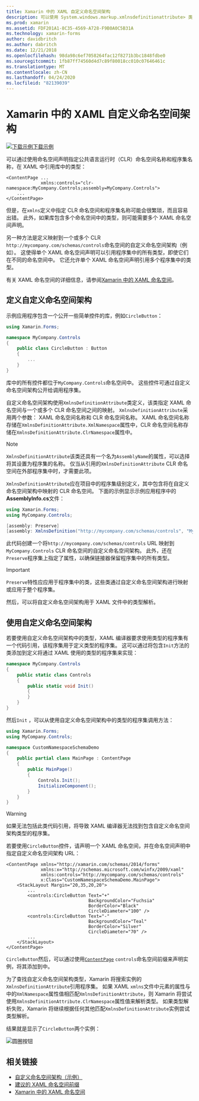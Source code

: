 ```yaml
---
title: Xamarin 中的 XAML 自定义命名空间架构
description: 可以使用 System.windows.markup.xmlnsdefinitionattribute> 类定义 XAML 自定义命名空间架构，该类指定自定义 URL 和一个或多个 CLR 命名空间之间的映射。 然后，可以在 XAML 命名空间声明中使用自定义命名空间架构。
ms.prod: xamarin
ms.assetid: FDF201A1-8C35-4569-A728-F9B0A0C5B31A
ms.technology: xamarin-forms
author: davidbritch
ms.author: dabritch
ms.date: 12/21/2018
ms.openlocfilehash: 98da98c6ef7058264fac12f8271b3bc1848fdbe0
ms.sourcegitcommit: 1fb87ff74560d4d7c89f80018cc010c07646461c
ms.translationtype: MT
ms.contentlocale: zh-CN
ms.lasthandoff: 04/24/2020
ms.locfileid: "82139039"
---
```

# <a name="xaml-custom-namespace-schemas-in-xamarinforms"></a>Xamarin 中的 XAML 自定义命名空间架构

[![下载示例](~/media/shared/download.png)下载示例](https://docs.microsoft.com/samples/xamarin/xamarin-forms-samples/xaml-customnamespaceschemas)

可以通过使用命名空间声明指定公共语言运行时（CLR）命名空间名称和程序集名称，在 XAML 中引用库中的类型：

```xaml
<ContentPage ...
             xmlns:controls="clr-namespace:MyCompany.Controls;assembly=MyCompany.Controls">
    ...
</ContentPage>
```

但是，在`xmlns`定义中指定 CLR 命名空间和程序集名称可能会很繁琐，而且容易出错。 此外，如果库包含多个命名空间中的类型，则可能需要多个 XAML 命名空间声明。

另一种方法是定义映射到一个或多个 CLR `http://mycompany.com/schemas/controls`命名空间的自定义命名空间架构（例如）。 这使得单个 XAML 命名空间声明可以引用程序集中的所有类型，即使它们在不同的命名空间中。 它还允许单个 XAML 命名空间声明引用多个程序集中的类型。

有关 XAML 命名空间的详细信息，请参阅[Xamarin 中的 XAML 命名空间](namespaces.md)。

## <a name="defining-a-custom-namespace-schema"></a>定义自定义命名空间架构

示例应用程序包含一个公开一些简单控件的库，例如`CircleButton`：

```csharp
using Xamarin.Forms;

namespace MyCompany.Controls
{
    public class CircleButton : Button
    {
        ...
    }
}
```

库中的所有控件都位于`MyCompany.Controls`命名空间中。 这些控件可通过自定义命名空间架构公开给调用程序集。

自定义命名空间架构使用`XmlnsDefinitionAttribute`类定义，该类指定 XAML 命名空间与一个或多个 CLR 命名空间之间的映射。 `XmlnsDefinitionAttribute`采用两个参数： XAML 命名空间名称和 CLR 命名空间名称。 XAML 命名空间名称存储在`XmlnsDefinitionAttribute.XmlNamespace`属性中，CLR 命名空间名称存储在`XmlnsDefinitionAttribute.ClrNamespace`属性中。

> [!NOTE]
> `XmlnsDefinitionAttribute`该类还具有一个名为`AssemblyName`的属性，可以选择将其设置为程序集的名称。 仅当从引用的`XmlnsDefinitionAttribute` CLR 命名空间在外部程序集中时，才需要此项。

`XmlnsDefinitionAttribute`应在项目中的程序集级别定义，其中包含将在自定义命名空间架构中映射的 CLR 命名空间。 下面的示例显示示例应用程序中的**AssemblyInfo.cs**文件：

```csharp
using Xamarin.Forms;
using MyCompany.Controls;

[assembly: Preserve]
[assembly: XmlnsDefinition("http://mycompany.com/schemas/controls", "MyCompany.Controls")]
```

此代码创建一个将`http://mycompany.com/schemas/controls` URL 映射到`MyCompany.Controls` CLR 命名空间的自定义命名空间架构。 此外，还在`Preserve`程序集上指定了属性，以确保链接器保留程序集中的所有类型。

> [!IMPORTANT]
> `Preserve`特性应应用于程序集中的类，这些类通过自定义命名空间架构进行映射或应用于整个程序集。

然后，可以将自定义命名空间架构用于 XAML 文件中的类型解析。

## <a name="consuming-a-custom-namespace-schema"></a>使用自定义命名空间架构

若要使用自定义命名空间架构中的类型，XAML 编译器要求使用类型的程序集有一个代码引用，该程序集用于定义类型的程序集。 这可以通过将包含`Init`方法的类添加到定义将通过 XAML 使用的类型的程序集来实现：

```csharp
namespace MyCompany.Controls
{
    public static class Controls
    {
        public static void Init()
        {
        }
    }
}
```

然后`Init` ，可以从使用自定义命名空间架构中的类型的程序集调用方法：

```csharp
using Xamarin.Forms;
using MyCompany.Controls;

namespace CustomNamespaceSchemaDemo
{
    public partial class MainPage : ContentPage
    {
        public MainPage()
        {
            Controls.Init();
            InitializeComponent();
        }
    }
}
```

> [!WARNING]
> 如果无法包括此类代码引用，将导致 XAML 编译器无法找到包含自定义命名空间架构类型的程序集。

若要使用`CircleButton`控件，请声明一个 XAML 命名空间，并在命名空间声明中指定自定义命名空间架构 URL：

```xaml
<ContentPage xmlns="http://xamarin.com/schemas/2014/forms"
             xmlns:x="http://schemas.microsoft.com/winfx/2009/xaml"
             xmlns:controls="http://mycompany.com/schemas/controls"
             x:Class="CustomNamespaceSchemaDemo.MainPage">
    <StackLayout Margin="20,35,20,20">
        ...
        <controls:CircleButton Text="+"
                               BackgroundColor="Fuchsia"
                               BorderColor="Black"
                               CircleDiameter="100" />
        <controls:CircleButton Text="-"
                               BackgroundColor="Teal"
                               BorderColor="Silver"
                               CircleDiameter="70" />
        ...
    </StackLayout>
</ContentPage>
```

`CircleButton`然后，可以通过使用[`ContentPage`](xref:Xamarin.Forms.ContentPage) `controls`命名空间前缀来声明实例，将其添加到中。

为了查找自定义命名空间架构类型，Xamarin 将搜索实例的`XmlnsDefinitionAttribute`引用程序集。 如果 XAML `xmlns`文件中元素的属性与中的`XmlNamespace`属性值相匹配`XmlnsDefinitionAttribute`，则 Xamarin 将尝试使用`XmlnsDefinitionAttribute.ClrNamespace`属性值来解析类型。 如果类型解析失败，Xamarin 将继续根据任何其他匹配`XmlnsDefinitionAttribute`实例尝试类型解析。

结果就是显示了`CircleButton`两个实例：

![圆圈按钮](custom-namespace-schemas-images/circle-buttons.png "圆圈按钮")

## <a name="related-links"></a>相关链接

- [自定义命名空间架构（示例）](https://docs.microsoft.com/samples/xamarin/xamarin-forms-samples/xaml-customnamespaceschemas)
- [建议的 XAML 命名空间前缀](custom-prefix.md)
- [Xamarin 中的 XAML 命名空间](namespaces.md)
